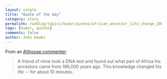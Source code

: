 ```yaml
---
layout: single 
title: "Quote of the day" 
category: story
permalink: /weblog/topics/humor/quotes/african_ancestor_life_change_2006.html
tags: [humor, quotes] 
comments: false 
author: John Hawks 
---
```



<p>
From an <a href="http://althouse.blogspot.com/2006/01/so-what-happens-now-uh-well-i-guess-i.html#113768805926737566">Althouse commenter</a>: 
</p>

<blockquote>A friend of mine took a DNA test and found out what part of Africa his ancestors came from 186,000 years ago. This knowledge changed his life -- for about 10 minutes.</blockquote>

